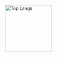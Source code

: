 <p>
    <img alt="Top Langs" height="150px" src="https://github-readme-stats.vercel.app/api/top-langs/?username=Melbeck777&layout=compact&show_icons=true&theme=onedark"/>
</p>
<!--
**Melbeck777/Melbeck777** is a ✨ _special_ ✨ repository because its `README.md` (this file) appears on your GitHub profile.

Here are some ideas to get you started:

- 🔭 I’m currently working on ...
- 🌱 I’m currently learning ...
- 👯 I’m looking to collaborate on ...
- 🤔 I’m looking for help with ...
- 💬 Ask me about ...
- 📫 How to reach me: ...
- 😄 Pronouns: ...
- ⚡ Fun fact: ...
-->

